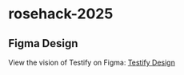 # rosehack-2025

## Figma Design
View the vision of Testify on Figma: [Testify Design](https://www.figma.com/design/9Y5TrKnWFyUv2NxrrNv73i/Testify---Rosehack-2025?node-id=0-1&t=hePMVY1mT3l8PWx5-1)